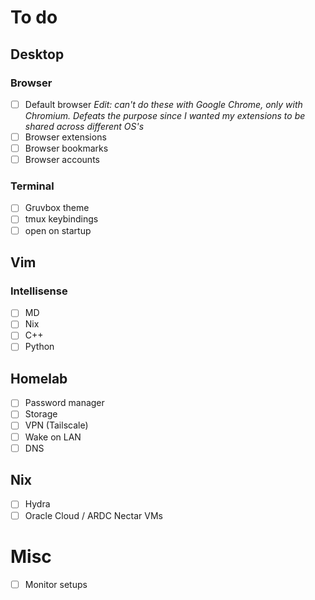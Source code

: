 # To do
## Desktop
### Browser
- [ ] Default browser
_Edit: can't do these with Google Chrome, only with Chromium. Defeats the purpose since I wanted my extensions to be shared across different OS's_
- [ ] Browser extensions
- [ ] Browser bookmarks
- [ ] Browser accounts

### Terminal
- [ ] Gruvbox theme
- [ ] tmux keybindings
- [ ] open on startup

## Vim
### Intellisense
- [ ] MD
- [ ] Nix
- [ ] C++
- [ ] Python

## Homelab
- [ ] Password manager
- [ ] Storage
- [ ] VPN (Tailscale)
- [ ] Wake on LAN
- [ ] DNS

## Nix
- [ ] Hydra
- [ ] Oracle Cloud / ARDC Nectar VMs

# Misc
- [ ] Monitor setups

